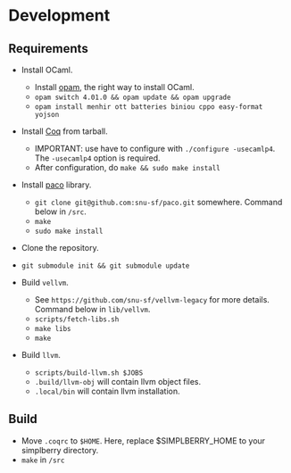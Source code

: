 # Development #

## Requirements ##
- Install OCaml.
    + Install [opam](http://opam.ocamlpro.com/), the right way to install OCaml.
    + `opam switch 4.01.0 && opam update && opam upgrade`
    + `opam install menhir ott batteries biniou cppo easy-format yojson`

- Install [Coq](http://coq.inria.fr/download) from tarball.
    + IMPORTANT: use have to configure with `./configure -usecamlp4`. The `-usecamlp4` option is required.
    + After configuration, do `make && sudo make install`

- Install [paco](plv.mpi-sws.org/paco/) library.
    + `git clone git@github.com:snu-sf/paco.git` somewhere. Command below in `/src`.
    + `make`
    + `sudo make install`

- Clone the repository.

- `git submodule init && git submodule update`

- Build `vellvm`.
    + See `https://github.com/snu-sf/vellvm-legacy` for more details. Command below in `lib/vellvm`.
    + `scripts/fetch-libs.sh`
    + `make libs`
    + `make`

- Build `llvm`.
    + `scripts/build-llvm.sh $JOBS`
    + `.build/llvm-obj` will contain llvm object files.
    + `.local/bin` will contain llvm installation.

## Build ##
- Move `.coqrc` to `$HOME`. Here, replace $SIMPLBERRY_HOME to your simplberry directory.
- `make` in `/src`
